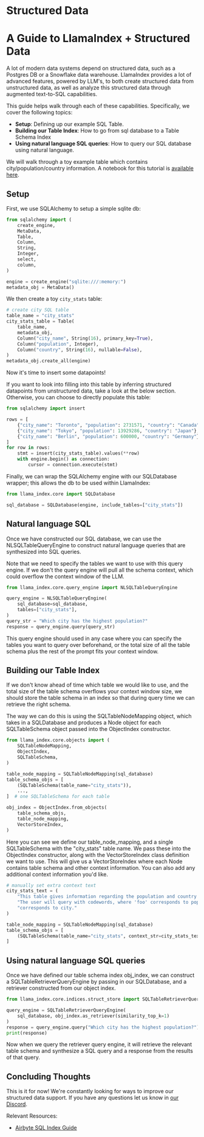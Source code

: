 # Structured Data

# A Guide to LlamaIndex + Structured Data

A lot of modern data systems depend on structured data, such as a Postgres DB or a Snowflake data warehouse.
LlamaIndex provides a lot of advanced features, powered by LLM's, to both create structured data from
unstructured data, as well as analyze this structured data through augmented text-to-SQL capabilities.

This guide helps walk through each of these capabilities. Specifically, we cover the following topics:

- **Setup**: Defining up our example SQL Table.
- **Building our Table Index**: How to go from sql database to a Table Schema Index
- **Using natural language SQL queries**: How to query our SQL database using natural language.

We will walk through a toy example table which contains city/population/country information.
A notebook for this tutorial is [available here](../../examples/index_structs/struct_indices/SQLIndexDemo.ipynb).

## Setup

First, we use SQLAlchemy to setup a simple sqlite db:

```python
from sqlalchemy import (
    create_engine,
    MetaData,
    Table,
    Column,
    String,
    Integer,
    select,
    column,
)

engine = create_engine("sqlite:///:memory:")
metadata_obj = MetaData()
```

We then create a toy `city_stats` table:

```python
# create city SQL table
table_name = "city_stats"
city_stats_table = Table(
    table_name,
    metadata_obj,
    Column("city_name", String(16), primary_key=True),
    Column("population", Integer),
    Column("country", String(16), nullable=False),
)
metadata_obj.create_all(engine)
```

Now it's time to insert some datapoints!

If you want to look into filling into this table by inferring structured datapoints
from unstructured data, take a look at the below section. Otherwise, you can choose
to directly populate this table:

```python
from sqlalchemy import insert

rows = [
    {"city_name": "Toronto", "population": 2731571, "country": "Canada"},
    {"city_name": "Tokyo", "population": 13929286, "country": "Japan"},
    {"city_name": "Berlin", "population": 600000, "country": "Germany"},
]
for row in rows:
    stmt = insert(city_stats_table).values(**row)
    with engine.begin() as connection:
        cursor = connection.execute(stmt)
```

Finally, we can wrap the SQLAlchemy engine with our SQLDatabase wrapper;
this allows the db to be used within LlamaIndex:

```python
from llama_index.core import SQLDatabase

sql_database = SQLDatabase(engine, include_tables=["city_stats"])
```

## Natural language SQL

Once we have constructed our SQL database, we can use the NLSQLTableQueryEngine to
construct natural language queries that are synthesized into SQL queries.

Note that we need to specify the tables we want to use with this query engine.
If we don't the query engine will pull all the schema context, which could
overflow the context window of the LLM.

```python
from llama_index.core.query_engine import NLSQLTableQueryEngine

query_engine = NLSQLTableQueryEngine(
    sql_database=sql_database,
    tables=["city_stats"],
)
query_str = "Which city has the highest population?"
response = query_engine.query(query_str)
```

This query engine should used in any case where you can specify the tables you want
to query over beforehand, or the total size of all the table schema plus the rest of
the prompt fits your context window.

## Building our Table Index

If we don't know ahead of time which table we would like to use, and the total size of
the table schema overflows your context window size, we should store the table schema
in an index so that during query time we can retrieve the right schema.

The way we can do this is using the SQLTableNodeMapping object, which takes in a
SQLDatabase and produces a Node object for each SQLTableSchema object passed
into the ObjectIndex constructor.

```python
from llama_index.core.objects import (
    SQLTableNodeMapping,
    ObjectIndex,
    SQLTableSchema,
)

table_node_mapping = SQLTableNodeMapping(sql_database)
table_schema_objs = [
    (SQLTableSchema(table_name="city_stats")),
    ...,
]  # one SQLTableSchema for each table

obj_index = ObjectIndex.from_objects(
    table_schema_objs,
    table_node_mapping,
    VectorStoreIndex,
)
```

Here you can see we define our table_node_mapping, and a single SQLTableSchema with the
"city_stats" table name. We pass these into the ObjectIndex constructor, along with the
VectorStoreIndex class definition we want to use. This will give us a VectorStoreIndex where
each Node contains table schema and other context information. You can also add any additional
context information you'd like.

```python
# manually set extra context text
city_stats_text = (
    "This table gives information regarding the population and country of a given city.\n"
    "The user will query with codewords, where 'foo' corresponds to population and 'bar'"
    "corresponds to city."
)

table_node_mapping = SQLTableNodeMapping(sql_database)
table_schema_objs = [
    (SQLTableSchema(table_name="city_stats", context_str=city_stats_text))
]
```

## Using natural language SQL queries

Once we have defined our table schema index obj_index, we can construct a SQLTableRetrieverQueryEngine
by passing in our SQLDatabase, and a retriever constructed from our object index.

```python
from llama_index.core.indices.struct_store import SQLTableRetrieverQueryEngine

query_engine = SQLTableRetrieverQueryEngine(
    sql_database, obj_index.as_retriever(similarity_top_k=1)
)
response = query_engine.query("Which city has the highest population?")
print(response)
```

Now when we query the retriever query engine, it will retrieve the relevant table schema
and synthesize a SQL query and a response from the results of that query.

## Concluding Thoughts

This is it for now! We're constantly looking for ways to improve our structured data support.
If you have any questions let us know in [our Discord](https://discord.gg/dGcwcsnxhU).

Relevant Resources:

- [Airbyte SQL Index Guide](structured_data/Airbyte_demo.ipynb)
